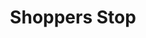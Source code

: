 ---
title: "Shoppers Stop"
url: /thalikulam/shoppers-stop-palapetty-beach-road/
shop: department store
---